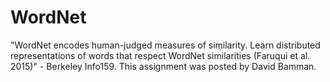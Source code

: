 # WordNet
"WordNet encodes human-judged measures of similarity. Learn distributed representations of words that respect WordNet similarities (Faruqui et al. 2015)" - Berkeley Info159. This assignment was posted by David Bamman. 
